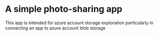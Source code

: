 # A simple photo-sharing app

This app is intended for azure account storage exploration particularly in connecting an app to azure account blob storage